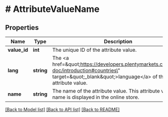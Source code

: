 # # AttributeValueName

## Properties

Name | Type | Description | Notes
------------ | ------------- | ------------- | -------------
**value_id** | **int** | The unique ID of the attribute value. | [optional] 
**lang** | **string** | The &lt;a href&#x3D;\&quot;https://developers.plentymarkets.com/rest-doc/introduction#countries\&quot; target&#x3D;\&quot;_blank\&quot;&gt;language&lt;/a&gt; of the attribute value. | [optional] 
**name** | **string** | The name of the attribute value. This attribute value name is displayed in the online store. | [optional] 

[[Back to Model list]](../../README.md#documentation-for-models) [[Back to API list]](../../README.md#documentation-for-api-endpoints) [[Back to README]](../../README.md)


